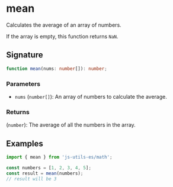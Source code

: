 # mean

Calculates the average of an array of numbers.

If the array is empty, this function returns `NaN`.

## Signature

```typescript
function mean(nums: number[]): number;
```

### Parameters

- `nums` (`number[]`): An array of numbers to calculate the average.

### Returns

(`number`): The average of all the numbers in the array.

## Examples

```typescript twoslash
import { mean } from 'js-utils-es/math';

const numbers = [1, 2, 3, 4, 5];
const result = mean(numbers);
// result will be 3
```
